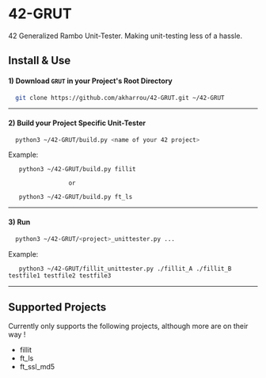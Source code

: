 # 42-GRUT
42 Generalized Rambo Unit-Tester. Making unit-testing less of a hassle.


## Install & Use

#### 1)  Download `GRUT` in your Project's Root Directory
```bash
  git clone https://github.com/akharrou/42-GRUT.git ~/42-GRUT
```
----
#### 2) Build your Project Specific Unit-Tester
```bash
  python3 ~/42-GRUT/build.py <name of your 42 project>
```
Example:
```
   python3 ~/42-GRUT/build.py fillit
   
                 or
   
   python3 ~/42-GRUT/build.py ft_ls
```
----
#### 3) Run
```bash
  python3 ~/42-GRUT/<project>_unittester.py ...
```
Example:
```
   python3 ~/42-GRUT/fillit_unittester.py ./fillit_A ./fillit_B testfile1 testfile2 testfile3
```
----


## Supported Projects

Currently only supports the following projects, although more are on their way !

  * fillit
  * ft_ls
  * ft_ssl_md5

